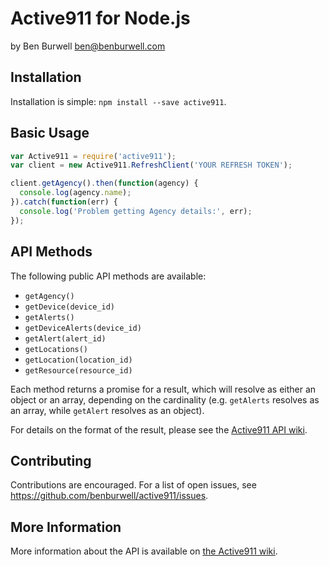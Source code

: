 Active911 for Node.js
=====================

by Ben Burwell <ben@benburwell.com>

Installation
------------

Installation is simple: `npm install --save active911`.

Basic Usage
-----------

```javascript
var Active911 = require('active911');
var client = new Active911.RefreshClient('YOUR REFRESH TOKEN');

client.getAgency().then(function(agency) {
  console.log(agency.name);
}).catch(function(err) {
  console.log('Problem getting Agency details:', err);
});
```

API Methods
-----------

The following public API methods are available:

* `getAgency()`
* `getDevice(device_id)`
* `getAlerts()`
* `getDeviceAlerts(device_id)`
* `getAlert(alert_id)`
* `getLocations()`
* `getLocation(location_id)`
* `getResource(resource_id)`

Each method returns a promise for a result, which will resolve as either an
object or an array, depending on the cardinality (e.g. `getAlerts` resolves as
an array, while `getAlert` resolves as an object).

For details on the format of the result, please see the [Active911 API
wiki](http://wiki.active911.com/wiki/index.php/Accessing_the_API).

Contributing
------------

Contributions are encouraged. For a list of open issues, see
<https://github.com/benburwell/active911/issues>.

More Information
----------------

More information about the API is available on [the Active911
wiki](http://wiki.active911.com/wiki/index.php/Active911_Developer_API).

